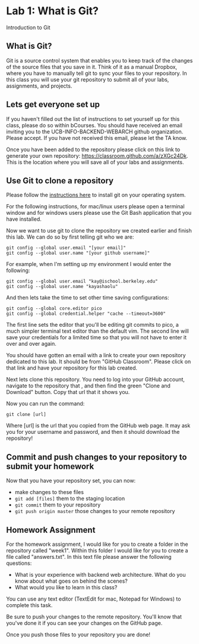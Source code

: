 # Lab 1: What is Git?
Introduction to Git

## What is Git?

Git is a source control system that enables you to keep track of the changes of
the source files that you save in it. Think of it as a manual Dropbox, where
you have to manually tell git to sync your files to your repository. In this class you will use your git repository to submit all of your labs, assignments,
and projects.

## Lets get everyone set up

If you haven't filled out the list of instructions to set yourself up for this
class, please do so within bCourses. You should have received an email inviting
you to the UCB-INFO-BACKEND-WEBARCH github organization. Please accept. If you
have not received this email, please let the TA know.

Once you have been added to the repository please click on this link to generate your own repository: https://classroom.github.com/a/zXGc24Dk. This is the location where you will save all of your labs and assignments.

## Use Git to clone a repository
Please follow the [instructions here](https://git-scm.com/book/en/v2/Getting-Started-Installing-Git) to install git on your operating system.

For the following instructions, for mac/linux users please open a terminal window and for windows users please use the Git Bash application that you have installed.

Now we want to use git to clone the repository we created earlier and finish this lab. We can do so by first telling git who we are:

```
git config --global user.email "[your email]"
git config --global user.name "[your github username]"
```

For example, when I'm setting up my environment I would enter the following:
```
git config --global user.email "kay@ischool.berkeley.edu"
git config --global user.name "kayashaolu"
```

And then lets take the time to set other time saving configurations:
```
git config --global core.editor pico
git config --global credential.helper "cache --timeout=3600"
```

The first line sets the editor that you'll be editing git commits to pico, a much simpler terminal text editor than the default vim. The second line will save your credentials for a limited time so that you will not have to enter it over and over again.

You should have gotten an email with a link to create your own repository dedicated to this lab. It should be from "GitHub Classroom". Please click on that link and have your repository for this lab created.

Next lets clone this repository. You need to log into your GitHub account, navigate to the repository that , and then find the green "Clone and Download" button. Copy that url that it shows you.

Now you can run the command:

```
git clone [url]
```

Where [url] is the url that you copied from the GitHub web page. It may ask you for your username and password, and then it should download the repository!

## Commit and push changes to your repository to submit your homework

Now that you have your repository set, you can now:
 - make changes to these files
 - ```git add [files]``` them to the staging location
 - ```git commit``` them to your repository
 - ```git push origin master``` those changes to your remote repository


## Homework Assignment
For the homework assignment, I would like for you to create a folder in the repository called "week1". Within this folder I would like for you to create a file called "answers.txt". In this text file please answer the following questions:

 - What is your experience with backend web architecture. What do you know about
 what goes on behind the scenes?
 - What would you like to learn in this class?

You can use any text editor (TextEdit for mac, Notepad for Windows) to complete this task.

Be sure to push your changes to the remote repository. You'll know that you've done it if you can see your changes on the GitHub page.

Once you push those files to your repository you are done!
